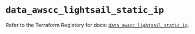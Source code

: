 # `data_awscc_lightsail_static_ip`

Refer to the Terraform Registory for docs: [`data_awscc_lightsail_static_ip`](https://registry.terraform.io/providers/hashicorp/awscc/0.70.0/docs/data-sources/lightsail_static_ip).
